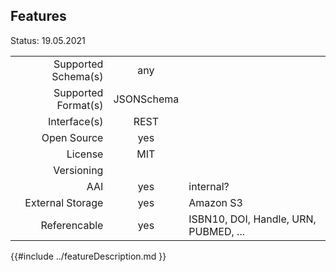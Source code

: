 ## Features

Status: 19.05.2021

|                     |            |          |
| -------------------:| :--------: | :------- |
| Supported Schema(s) |  any       |      |
| Supported Format(s) | JSONSchema |          |
| Interface(s)        | REST       |          |
| Open Source         | yes        |          |
| License             | MIT        |          |
| Versioning          |            |          |
| AAI                 | yes        | internal?      |
| External Storage    | yes        | Amazon S3   |
| Referencable        | yes        | ISBN10, DOI, Handle, URN, PUBMED, ...         |


{{#include ../featureDescription.md }}

